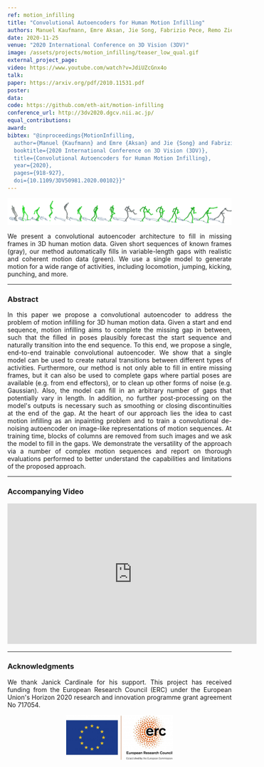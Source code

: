 ```yaml
---
ref: motion_infilling
title: "Convolutional Autoencoders for Human Motion Infilling"
authors: Manuel Kaufmann, Emre Aksan, Jie Song, Fabrizio Pece, Remo Ziegler, Otmar Hilliges
date: 2020-11-25
venue: "2020 International Conference on 3D Vision (3DV)"
image: /assets/projects/motion_infilling/teaser_low_qual.gif
external_project_page: 
video: https://www.youtube.com/watch?v=JdiUZcGnx4o
talk: 
paper: https://arxiv.org/pdf/2010.11531.pdf
poster: 
data: 
code: https://github.com/eth-ait/motion-infilling
conference_url: http://3dv2020.dgcv.nii.ac.jp/
equal_contributions: 
award: 
bibtex: "@inproceedings{MotionInfilling,
  author={Manuel {Kaufmann} and Emre {Aksan} and Jie {Song} and Fabrizio {Pece} and Remo {Ziegler} and Otmar {Hilliges}},
  booktitle={2020 International Conference on 3D Vision (3DV)}, 
  title={Convolutional Autoencoders for Human Motion Infilling}, 
  year={2020},
  pages={918-927},
  doi={10.1109/3DV50981.2020.00102}}"
---
```



<img class="fullcol" src="/assets/projects/motion_infilling/teaser.png" alt="Teaser-Picture"/>

<p align="justify">
    <span class="figurecap">
We present a convolutional autoencoder architecture to fill in missing frames in 3D human motion data. Given short sequences of known frames (gray), our method automatically fills in variable-length gaps with realistic and coherent motion data (green). We use a single model to generate motion for a wide range of activities, including locomotion, jumping, kicking, punching, and more.
   </span>
</p>
<hr />
        

<h3>Abstract</h3>
<p align="justify">
In this paper we propose a convolutional autoencoder to address the problem of motion infilling for 3D human motion data. Given a start and end sequence, motion infilling aims to complete the missing gap in between, such that the filled in poses plausibly forecast the start sequence and naturally transition into the end sequence. To this end, we propose a single, end-to-end trainable convolutional autoencoder. We show that a single model can be used to create natural transitions between different types of activities. Furthermore, our method is not only able to fill in entire missing frames, but it can also be used to complete gaps where partial poses are available (e.g. from end effectors), or to clean up other forms of noise (e.g. Gaussian). Also, the model can fill in an arbitrary number of gaps that potentially vary in length. In addition, no further post-processing on the model's outputs is necessary such as smoothing or closing discontinuities at the end of the gap. At the heart of our approach lies the idea to cast motion infilling as an inpainting problem and to train a convolutional de-noising autoencoder on image-like representations of motion sequences. At training time, blocks of columns are removed from such images and we ask the model to fill in the gaps. We demonstrate the versatility of the approach via a number of complex motion sequences and report on thorough evaluations performed to better understand the capabilities and limitations of the proposed approach.
</p>
<hr />
    


<h3>Accompanying Video</h3>
<div class="video" align="center">
<iframe width="560" height="315" src="https://www.youtube.com/embed/JdiUZcGnx4o" frameborder="0" allow="accelerometer; autoplay; clipboard-write; encrypted-media; gyroscope; picture-in-picture" allowfullscreen></iframe>
</div>
<hr />
    


<h3>Acknowledgments</h3>
<p align="justify">
We thank Janick Cardinale for his support. This project has received funding from the European Research Council (ERC) under the European Union's Horizon 2020 research and innovation programme grant agreement No 717054.
</p>
<center>
<img width="240px" src="/assets/images/ERC.jpg" />
</center>